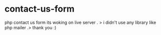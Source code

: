 # contact-us-form
php contact us form its woking on live server . >
i didn't use any library like php mailer .>
thank you :)
